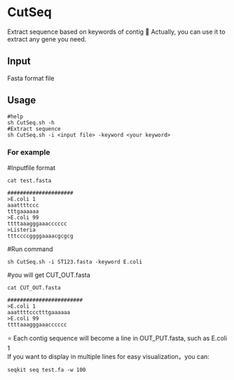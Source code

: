 # CutSeq
Extract sequence based on  keywords of contig 
:see_no_evil: Actually, you can use it to extract any gene you need.
## Input
Fasta format file
## Usage
```
#help
sh CutSeq.sh -h
#Extract sequence
sh CutSeq.sh -i <input file> -keyword <your keyword>
```
### For example

#Inputfile format
```
cat test.fasta

#####################
>E.coli 1
aaattttccc
tttgaaaaaa
>E.coli 99
ttttaaagggaaacccccc
>Listeria
tttccccggggaaaacgcgcg
```
#Run command
```
sh CutSeq.sh -i ST123.fasta -keyword E.coli
```
#you will get CUT_OUT.fasta
```
cat CUT_OUT.fasta

########################
>E.coli 1
aaattttccctttgaaaaaa
>E.coli 99
ttttaaagggaaacccccc
```
:star: Each contig sequence will become a line in OUT_PUT.fasta, such as E.coli 1  
If you want to display in multiple lines for easy visualization，you can:
```
seqkit seq test.fa -w 100
```
